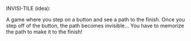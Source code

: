 INVISI-TILE (idea):

A game where you step on a button and see a path to the finish.
Once you step off of the button, the path becomes invisible... 
You have to memorize the path to make it to the finish!
